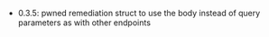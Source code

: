 - 0.3.5: pwned remediation struct to use the body instead of query parameters as with other endpoints